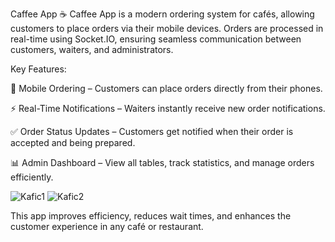 Caffee App ☕
Caffee App is a modern ordering system for cafés, allowing customers to place orders via their mobile devices. Orders are processed in real-time using Socket.IO, ensuring seamless communication between customers, waiters, and administrators.

Key Features:

📱 Mobile Ordering – Customers can place orders directly from their phones.

⚡ Real-Time Notifications – Waiters instantly receive new order notifications.

✅ Order Status Updates – Customers get notified when their order is accepted and being prepared.

📊 Admin Dashboard – View all tables, track statistics, and manage orders efficiently.


![Kafic1](https://github.com/user-attachments/assets/54d0cc11-e481-4c02-b92a-6cec955751c2)
![Kafic2](https://github.com/user-attachments/assets/1b815d53-4c90-4adb-8000-6dc6e75006c1)

This app improves efficiency, reduces wait times, and enhances the customer experience in any café or restaurant.
